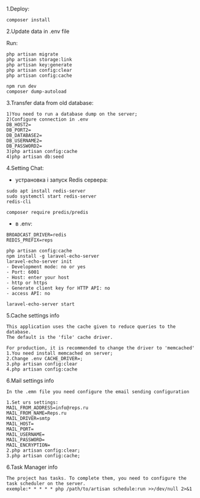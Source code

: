 1.Deploy:

```$xslt
composer install
```
2.Update data in .env file

Run:
```
php artisan migrate
php artisan storage:link
php artisan key:generate
php artisan config:clear
php artisan config:cache

npm run dev
composer dump-autoload
```

3.Transfer data from old database:
```
1)You need to run a database dump on the server;
2)Configure connection in .env
DB_HOST2=
DB_PORT2=
DB_DATABASE2=
DB_USERNAME2=
DB_PASSWORD2=
3)php artisan config:cache
4)php artisan db:seed
```

4.Setting Chat:
- устрановка і запуск Redis сервера:
```
sudo apt install redis-server
sudo systemctl start redis-server
redis-cli
```
```
composer require predis/predis
```

- в .env: 
```
BROADCAST_DRIVER=redis
REDIS_PREFIX=reps
```
```
php artisan config:cache
npm install -g laravel-echo-server
laravel-echo-server init
- Development mode: no or yes
- Port: 6001
- Host: enter your host
- http or https
- Generate client key for HTTP API: no
- access API: no

laravel-echo-server start
```
5.Cache settings info
```
This application uses the cache given to reduce queries to the database.
The default is the 'file' cache driver.
```
```
For production, it is recommended to change the driver to 'memcached'
1.You need install memcached on server;
2.Change .env CACHE_DRIVER=;
3.php artisan config:clear
4.php artisan config:cache
```
6.Mail settings info
```
In the .emn file you need configure the email sending configuration
```
```
1.Set urs settings:
MAIL_FROM_ADDRESS=info@reps.ru
MAIL_FROM_NAME=Reps.ru
MAIL_DRIVER=smtp
MAIL_HOST=
MAIL_PORT=
MAIL_USERNAME=
MAIL_PASSWORD=
MAIL_ENCRYPTION=
2.php artisan config:clear;
3.php artisan config:cache;
```

6.Task Manager info
```
The project has tasks. To complete them, you need to configure the task scheduler on the server.
exemple:* * * * * php /path/to/artisan schedule:run >>/dev/null 2>&1
```